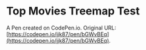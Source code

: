 # Top Movies Treemap Test

A Pen created on CodePen.io. Original URL: [https://codepen.io/jjk87/pen/bGWvBEq](https://codepen.io/jjk87/pen/bGWvBEq).


